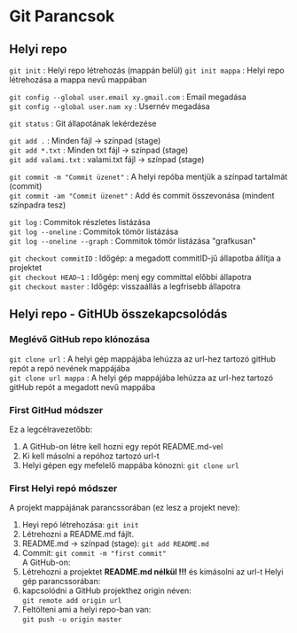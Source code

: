 # Git Parancsok

## Helyi repo
`git init` : Helyi repo létrehozás (mappán belül)
`git init mappa` : Helyi repo létrehozása a mappa nevű mappában


`git config --global user.email xy.gmail.com` : Email megadása  
`git config --global user.nam xy` : Usernév megadása  

`git status` : Git állapotának lekérdezése  

`git add .` : Minden fájl -> színpad (stage)   
`git add *.txt` : Minden txt fájl -> színpad (stage)  
`git add valami.txt` : valami.txt fájl -> színpad (stage)  

`git commit -m "Commit üzenet"` : A helyi repóba mentjük a színpad tartalmát (commit)  
`git commit -am "Commit üzenet"` : Add és commit összevonása (mindent színpadra tesz)  

`git log` : Commitok részletes listázása  
`git log --oneline` : Commitok tömör listázása  
`git log --oneline --graph` : Commitok tömör listázása  "grafkusan"  

`git checkout commitID` : Időgép: a megadott commitID-jű állapotba állítja a projektet  
`git checkout HEAD~1` : Időgép: menj egy committal előbbi állapotra  
`git checkout master` : Időgép: visszaállás a legfrisebb állapotra  

## Helyi repo - GitHUb összekapcsolódás

### Meglévő GitHub repo klónozása
`git clone url` : A helyi gép mappájába lehúzza az url-hez tartozó gitHub repót a repó nevének mappájába  
`git clone url mappa` : A helyi gép mappájába lehúzza az url-hez tartozó gitHub repót a megadott nevű mappába  

### First GitHud módszer
Ez a legcélravezetőbb:
1. A GitHub-on létre kell hozni egy repót README.md-vel
2. Ki kell másolni a repóhoz tartozó url-t
3. Helyi gépen egy mefelelő mappába kónozni:
`git clone url`

### First Helyi repó módszer
A projekt mappájának parancssorában (ez lesz a projekt neve):
1. Heyi repó létrehozása: 
`git init`
2. Létrehozni a README.md fájlt.
3. README.md -> színpad (stage): 
`git add README.md`
4. Commit: 
`git commit -m "first commit"`  
  A GitHub-on:
5. Létrehozni a projektet **README.md nélkül !!!** és kimásolni az url-t
  Helyi gép parancssorában:  
6. kapcsolódni a GitHub projekthez origin néven:  
`git remote add origin url`  
7. Feltölteni ami a helyi repo-ban van:  
`git push -u origin master`


